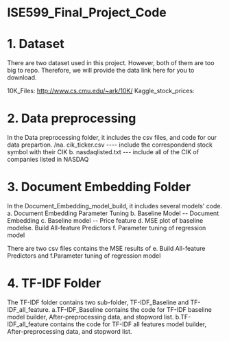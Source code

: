 # ISE599_Final_Project_Code

# 1. Dataset

There are two dataset used in this project. However, both of them are too big to repo. Therefore, we will provide the data link here for you to download.

10K_Files: http://www.cs.cmu.edu/~ark/10K/
Kaggle_stock_prices: 


# 2. Data preprocessing

In the Data preprocessing folder, it includes the csv files, and code for our data prepartion.
/na. cik_ticker.csv ---- include the correspondend stock symbol with their CIK
b. nasdaqlisted.txt --- include all of the CIK of companies listed in NASDAQ


# 3. Document Embedding Folder

In the Document_Embedding_model_build, it includes several models' code.
a. Document Embedding Parameter Tuning
b. Baseline Model -- Document Embedding
c. Baseline model -- Price feature
d. MSE plot of baseline modelse. Build All-feature Predictors
f. Parameter tuning of regression model

There are two csv files contains the MSE results of e. Build All-feature Predictors  and f.Parameter tuning of regression model


# 4. TF-IDF Folder 

The TF-IDF folder contains two sub-folder, TF-IDF_Baseline and TF-IDF_all_feature.
a.TF-IDF_Baseline contains the code for TF-IDF baseline model builder, After-preprocessing data, and stopword list.
b.TF-IDF_all_feature contains the code for TF-IDF all features model builder, After-preprocessing data, and stopword list.
